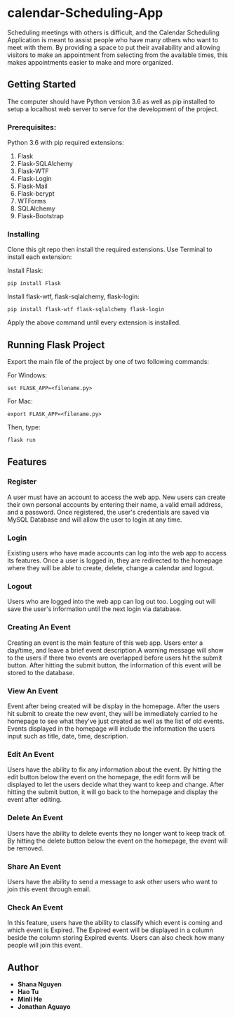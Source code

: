 # calendar-Scheduling-App
Scheduling meetings with others is difficult, and the Calendar Scheduling Application is meant to assist people who have many others who want to meet with them. By providing a space to put their availability and allowing visitors to make an appointment from selecting from the available times, this makes appointments easier to make and more organized.

## Getting Started

The computer should have Python version 3.6 as well as pip installed to setup a localhost web server to serve for the development of the project.

### Prerequisites:

Python 3.6 with pip required extensions:

1. Flask
2. Flask-SQLAlchemy
3. Flask-WTF
4. Flask-Login
5. Flask-Mail
6. Flask-bcrypt
7. WTForms
8. SQLAlchemy
9. Flask-Bootstrap


### Installing

Clone this git repo then install the required extensions. 
Use Terminal to install each extension:

Install Flask:
```
pip install Flask
```
Install flask-wtf, flask-sqlalchemy, flask-login:
```
pip install flask-wtf flask-sqlalchemy flask-login
```
Apply the above command until every extension is installed.

## Running Flask Project

Export the main file of the project by one of two following commands:

For Windows:
```
set FLASK_APP=<filename.py>
```
For Mac:
```
export FLASK_APP=<filename.py>
```

Then, type:
```
flask run
```
## Features

### Register
A user must have an account to access the web app. New users can create their own personal accounts by entering their name, a valid email address, and a password. Once registered, the user's credentials are saved via MySQL Database and will allow the user to login at any time. 

### Login
Existing users who have made accounts can log into the web app to access its features. Once a user is logged in, they are redirected to the homepage where they will be able to create, delete, change a calendar and logout.

### Logout 
Users who are logged into the web app can log out too. Logging out will save the user's information until the next login via database. 

### Creating An Event
Creating an event is the main feature of this web app. Users enter a day/time, and leave a brief event description.A warning message will show to the users if there two events are overlapped before users hit the submit button. After hitting the submit button, the information of this event will be stored to the database.

### View An Event
Event after being created will be display in the homepage. After the users hit submit to create the new event, they will be immediately carried to he homepage to see what they've just created as well as the list of old events. Events displayed in the homepage will include the information the users input such as title, date, time, description.

### Edit An Event
Users have the ability to fix any information about the event. By hitting the edit button below the event on the homepage, the edit form will be displayed to let the users decide what they want to keep and change. After hitting the submit button, it will go back to the homepage and display the event after editing.  

### Delete An Event
Users have the ability to delete events they no longer want to keep track of. By hitting the delete button below the event on the homepage, the event will be removed.

### Share An Event
Users have the ability to send a message to ask other users who want to join this event through email.

### Check An Event
In this feature, users have the ability to classify which event is coming and which event is Expired. The Expired event will be displayed in a column beside the column storing Expired events. Users can also check how many people will join this event.



## Author
* **Shana Nguyen**
* **Hao Tu**
* **Minli He**
* **Jonathan Aguayo**
